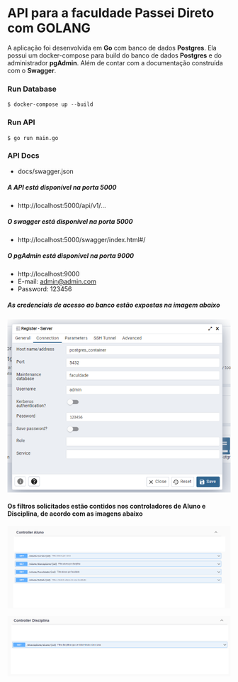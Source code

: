 # API para a faculdade Passei Direto com GOLANG

A aplicação foi desenvolvida em **Go** com banco de dados  **Postgres**. Ela possui um docker-compose para build do banco de dados **Postgres** e do administrador **pgAdmin**. Além de contar com a documentação construída com o **Swagger**.

### Run Database

```
$ docker-compose up --build
```

### Run API 

```
$ go run main.go
```

### API Docs

- docs/swagger.json

##### A API está disponível na porta 5000
 - http://localhost:5000/api/v1/...

##### O swagger está disponível na porta 5000
- http://localhost:5000/swagger/index.html#/

##### O pgAdmin está disponível na porta 9000
- http://localhost:9000
- E-mail: admin@admin.com
- Password: 123456

##### As credenciais de acesso ao banco estão expostas na imagem abaixo
![](https://github.com/Trsouza/faculdade-pd/blob/main/imgs/pgAdmin_.png)

#### Os filtros solicitados estão contidos nos controladores de **Aluno** e  **Disciplina**, de acordo com as imagens abaixo

![](https://github.com/Trsouza/faculdade-pd/blob/main/imgs/aluno.png)

![](https://github.com/Trsouza/faculdade-pd/blob/main/imgs/disciplina.png)
